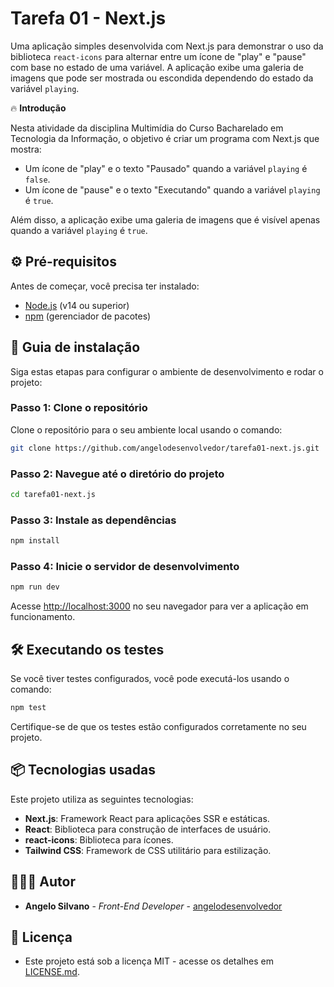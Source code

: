 # Tarefa 01 - Next.js

Uma aplicação simples desenvolvida com Next.js para demonstrar o uso da biblioteca `react-icons` para alternar entre um ícone de "play" e "pause" com base no estado de uma variável. A aplicação exibe uma galeria de imagens que pode ser mostrada ou escondida dependendo do estado da variável `playing`.

🔥 **Introdução**

Nesta atividade da disciplina Multimídia do Curso Bacharelado em Tecnologia da Informação, o objetivo é criar um programa com Next.js que mostra:

- Um ícone de "play" e o texto "Pausado" quando a variável `playing` é `false`.
- Um ícone de "pause" e o texto "Executando" quando a variável `playing` é `true`.

Além disso, a aplicação exibe uma galeria de imagens que é visível apenas quando a variável `playing` é `true`.

## ⚙️ Pré-requisitos

Antes de começar, você precisa ter instalado:

- [Node.js](https://nodejs.org/) (v14 ou superior)
- [npm](https://www.npmjs.com/) (gerenciador de pacotes)

## 🔨 Guia de instalação

Siga estas etapas para configurar o ambiente de desenvolvimento e rodar o projeto:

### Passo 1: Clone o repositório

Clone o repositório para o seu ambiente local usando o comando:

```bash
git clone https://github.com/angelodesenvolvedor/tarefa01-next.js.git
```

### Passo 2: Navegue até o diretório do projeto

```bash
cd tarefa01-next.js
```

### Passo 3: Instale as dependências

```bash
npm install
```

### Passo 4: Inicie o servidor de desenvolvimento

```bash
npm run dev
```

Acesse [http://localhost:3000](http://localhost:3000) no seu navegador para ver a aplicação em funcionamento.

## 🛠️ Executando os testes

Se você tiver testes configurados, você pode executá-los usando o comando:

```bash
npm test
```

Certifique-se de que os testes estão configurados corretamente no seu projeto.

## 📦 Tecnologias usadas

Este projeto utiliza as seguintes tecnologias:

- **Next.js**: Framework React para aplicações SSR e estáticas.
- **React**: Biblioteca para construção de interfaces de usuário.
- **react-icons**: Biblioteca para ícones.
- **Tailwind CSS**: Framework de CSS utilitário para estilização.

## 🧑🏽‍💻 Autor

* **Angelo Silvano** - *Front-End Developer* - [angelodesenvolvedor](https://github.com/angelodesenvolvedor)

## 📄 Licença

* Este projeto está sob a licença MIT - acesse os detalhes em [LICENSE.md](https://github.com/angelodesenvolvedor/LogicaQuiz/tree/master?tab=MIT-1-ov-file).  
